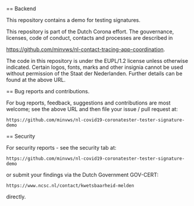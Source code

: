 == Backend

This repository contains a demo for testing signatures.

This repository is part of the Dutch Corona effort. The gouvernance, 
licenses, code of conduct, contacts and processes are described in 

   https://github.com/minvws/nl-contact-tracing-app-coordination.

The code in this repository is under the EUPL/1.2 license unless 
otherwise indicated. Certain logos, fonts, marks and other insignia 
cannot be used without permission of the Staat der Nederlanden. Further
details can be found at the above URL.

== Bug reports and contributions.

For bug reports, feedback, suggestions and contributions are most welcome; 
see the above URL and then file your issue / pull request at:

	https://github.com/minvws/nl-covid19-coronatester-tester-signature-demo

== Security 

For security reports - see the security tab at:

	https://github.com/minvws/nl-covid19-coronatester-tester-signature-demo

or submit your findings via the Dutch Government GOV-CERT:

    https://www.ncsc.nl/contact/kwetsbaarheid-melden

directly.


